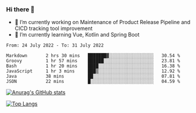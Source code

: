 ### Hi there 👋

- 🔭 I’m currently working on Maintenance of Product Release Pipeline and CICD tracking tool improvement
- 🌱 I’m currently learning Vue, Kotlin and Spring Boot

<!--START_SECTION:waka-->

```text
From: 24 July 2022 - To: 31 July 2022

Markdown       2 hrs 30 mins   ███████▓░░░░░░░░░░░░░░░░░   30.54 %
Groovy         1 hr 57 mins    ██████░░░░░░░░░░░░░░░░░░░   23.81 %
Bash           1 hr 20 mins    ████░░░░░░░░░░░░░░░░░░░░░   16.38 %
JavaScript     1 hr 3 mins     ███▒░░░░░░░░░░░░░░░░░░░░░   12.92 %
Java           38 mins         ██░░░░░░░░░░░░░░░░░░░░░░░   07.81 %
JSON           22 mins         █░░░░░░░░░░░░░░░░░░░░░░░░   04.59 %
```

<!--END_SECTION:waka-->

[![Anurag's GitHub stats](https://github-readme-stats.vercel.app/api?username=yunhao981&show_icons=true&theme=solarized-dark)](https://github.com/anuraghazra/github-readme-stats)

[![Top Langs](https://github-readme-stats.vercel.app/api/top-langs/?username=yunhao981&theme=solarized-dark&layout=compact)](https://github.com/anuraghazra/github-readme-stats)

<!--
**yunhao981/yunhao981** is a ✨ _special_ ✨ repository because its `README.md` (this file) appears on your GitHub profile.

Here are some ideas to get you started:

- 🔭 I’m currently working on Maintenance of Release Pipeline and CICD tracking tool improvement
- 🌱 I’m currently learning Vue, Kotlin and Spring Boot
- 👯 I’m looking to collaborate on ...
- 🤔 I’m looking for help with ...
- 💬 Ask me about ...
- 📫 How to reach me: ...
- 😄 Pronouns: ...
- ⚡ Fun fact: ...
-->


